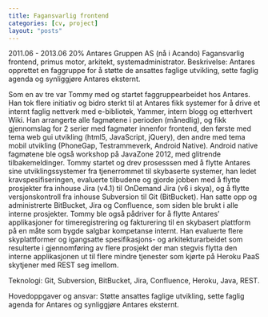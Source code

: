 ```yaml
---
title: Fagansvarlig frontend
categories: [cv, project]
layout: "posts"
---
```


2011.06 - 2013.06	20%
Antares Gruppen AS (nå i Acando)
Fagansvarlig frontend, primus motor, arkitekt, systemadministrator.
Beskrivelse: Antares opprettet en faggruppe for å støtte de ansattes faglige utvikling, sette faglig agenda og synliggjøre Antares eksternt.

Som en av tre var Tommy med og startet faggruppearbeidet hos Antares. Han tok flere initiativ og bidro sterkt til at Antares fikk systemer for å drive et internt faglig nettverk med e-bibliotek, Yammer, intern blogg og etterhvert Wiki. Han arrangerte alle fagmøtene i perioden (månedlig), og fikk gjennomslag for 2 serier med fagmøter innenfor frontend, den første med tema web gui utvikling (html5, JavaScript, jQuery), den andre med tema mobil utvikling (PhoneGap, Testrammeverk, Android Native). Android native fagmøtene ble også workshop på JavaZone 2012, med glitrende tilbakemeldinger.
Tommy startet og drev prosesssen med å flytte Antares sine utviklingssystemer fra tjenerrommet til skybaserte systemer, han ledet kravspesifiseringen, evaluerte tilbudene og gjorde jobben med å flytte prosjekter fra inhouse Jira (v4.1) til OnDemand Jira (v6 i skya), og å flytte versjonskontroll fra inhouse Subversion til Git (BitBucket). Han satte opp og administrerte BitBucket, Jira og Confluence, som siden ble brukt i alle interne prosjekter.
Tommy ble også pådriver for å flytte Antares’ applikasjoner for timeregistrering og fakturering til en skybasert plattform på en måte som bygde salgbar kompetanse internt. Han evaluerte flere skyplattformer og igangsatte spesifikasjons- og arkitekturarbeidet som resulterte i gjennomføring av flere prosjekt der man stegvis flytta den interne applikasjonen ut til flere mindre tjenester som kjørte på Heroku PaaS skytjener med REST seg imellom.

Teknologi: Git, Subversion, BitBucket, Jira, Confluence, Heroku, Java, REST.

Hovedoppgaver og ansvar: Støtte ansattes faglige utvikling, sette faglig agenda for Antares og synliggjøre Antares eksternt.